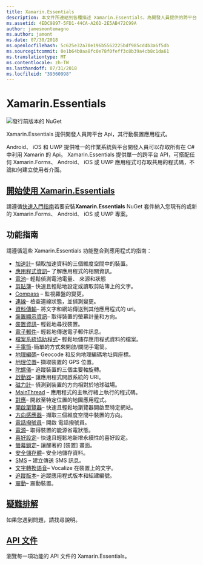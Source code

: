 ```yaml
---
title: Xamarin.Essentials
description: 本文件所連結到各種描述 Xamarin.Essentials，為開發人員提供的跨平台 Api，其行動裝置應用程式的指南。
ms.assetid: 4EDC9897-5FD1-44CA-A26D-2E5AB472C99A
author: jamesmontemagno
ms.author: jamont
ms.date: 07/30/2018
ms.openlocfilehash: 5c625e32a70e196b5562225bdf985cd4b3a6f5db
ms.sourcegitcommit: 0e1b64b0aa8fc0e78f0feff3c8b39a4cb8c1da61
ms.translationtype: MT
ms.contentlocale: zh-TW
ms.lasthandoff: 07/31/2018
ms.locfileid: "39360998"
---
```

# <a name="xamarinessentials"></a>Xamarin.Essentials

![發行前版本的 NuGet](~/media/shared/pre-release.png)

Xamarin.Essentials 提供開發人員跨平台 Api，其行動裝置應用程式。

Android、 iOS 和 UWP 提供唯一的作業系統與平台開發人員可以存取所有在 C# 中利用 Xamarin 的 Api。 Xamarin.Essentials 提供單一的跨平台 API，可搭配任何 Xamarin.Forms、 Android、 iOS 或 UWP 應用程式可存取共用的程式碼，不論如何建立使用者介面。

## <a name="get-started-with-xamarinessentialsget-startedmdcontextxamarinxamarin-forms"></a>[開始使用 Xamarin.Essentials](get-started.md?context=xamarin/xamarin-forms)

請遵循[快速入門指南](get-started.md)若要安裝**Xamarin.Essentials** NuGet 套件納入您現有的或新的 Xamarin.Forms、 Android、 iOS 或 UWP 專案。

## <a name="feature-guides"></a>功能指南

請遵循這些 Xamarin.Essentials 功能整合到應用程式的指南：

* [加速計](accelerometer.md?context=xamarin/xamarin-forms)– 擷取加速資料的三個維度空間中的裝置。
* [應用程式資訊](app-information.md?context=xamarin/xamarin-forms)– 了解應用程式的相關資訊。
* [電池](battery.md?context=xamarin/xamarin-forms)– 輕鬆偵測電池電量、 來源和狀態
* [剪貼簿](clipboard.md?context=xamarin/xamarin-forms)– 快速且輕鬆地設定或讀取剪貼簿上的文字。
* [Compass](compass.md?context=xamarin/xamarin-forms) – 監視羅盤的變更。
* [連線](connectivity.md?context=xamarin/xamarin-forms)– 檢查連線狀態，並偵測變更。
* [資料傳輸](data-transfer.md?context=xamarin/xamarin-forms)– 將文字和網站傳送到其他應用程式的 uri。
* [裝置顯示資訊](device-display.md?context=xamarin/xamarin-forms)– 取得裝置的螢幕計量和方向。
* [裝置資訊](device-information.md?context=xamarin/xamarin-forms)– 輕鬆地尋找裝置。
* [電子郵件](email.md?context=xamarin/xamarin-forms)– 輕鬆地傳送電子郵件訊息。
* [檔案系統協助程式](file-system-helpers.md?context=xamarin/xamarin-forms)– 輕鬆地儲存應用程式資料的檔案。
* [手電筒](flashlight.md?context=xamarin/xamarin-forms)-簡單的方式來開啟/關閉手電筒。
* [地理編碼](geocoding.md?context=xamarin/xamarin-forms)– Geocode 和反向地理編碼地址與座標。
* [地理位置](geolocation.md?context=xamarin/xamarin-forms)– 擷取裝置的 GPS 位置。
* [陀螺儀](gyroscope.md?context=xamarin/xamarin-forms)– 追蹤裝置的三個主要軸旋轉。
* [啟動器](launcher.md?context=xamarin/xamarin-forms)– 讓應用程式開啟系統的 URI。
* [磁力計](magnetometer.md?context=xamarin/xamarin-forms)– 偵測到裝置的方向相對於地球磁場。
* [MainThread](main-thread.md?content=xamarin/xamarin-forms) – 應用程式的主執行緒上執行的程式碼。
* [對應](maps.md?content=xamarin/xamarin-forms)– 開啟至特定位置的地圖應用程式。
* [開啟瀏覽器](open-browser.md?context=xamarin/xamarin-forms)– 快速且輕鬆地瀏覽器開啟至特定網站。
* [方向感應器](orientation-sensor.md?context=xamarin/xamarin-forms)– 擷取三個維度空間中裝置的方向。
* [電話撥號員](phone-dialer.md?context=xamarin/xamarin-forms)– 開啟 電話撥號員。
* [電源](power.md?context=xamarin/xamarin-forms)– 取得裝置的能源省電狀態。
* [喜好設定](preferences.md?context=xamarin/xamarin-forms)– 快速且輕鬆地新增永續性的喜好設定。
* [螢幕鎖定](screen-lock.md?context=xamarin/xamarin-forms)– 讓醒著的 [裝置] 畫面。
* [安全儲存體](secure-storage.md?context=xamarin/xamarin-forms)– 安全地儲存資料。
* [SMS](sms.md?context=xamarin/xamarin-forms) – 建立傳送 SMS 訊息。
* [文字轉換語音](text-to-speech.md?context=xamarin/xamarin-forms)– Vocalize 在裝置上的文字。
* [追蹤版本](version-tracking.md?context=xamarin/xamarin-forms)– 追蹤應用程式版本和組建編號。
* [震動](vibrate.md?context=xamarin/xamarin-forms)– 震動裝置。

## <a name="troubleshootingtroubleshootingmdcontextxamarinxamarin-forms"></a>[疑難排解](troubleshooting.md?context=xamarin/xamarin-forms)

如果您遇到問題，請找尋說明。

## <a name="api-documentationxrefxamarinessentials"></a>[API 文件](xref:Xamarin.Essentials)

瀏覽每一項功能的 API 文件的 Xamarin.Essentials。

